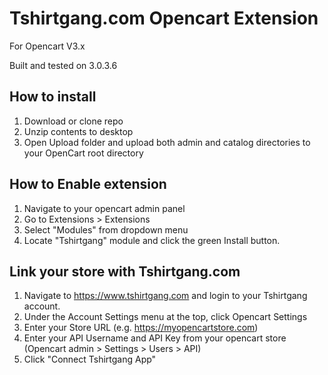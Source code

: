 # Tshirtgang.com Opencart Extension

For Opencart V3.x

Built and tested on 3.0.3.6

## How to install
1. Download or clone repo
2. Unzip contents to desktop
3. Open Upload folder and upload both admin and catalog directories to your OpenCart root directory

## How to Enable extension
1. Navigate to your opencart admin panel
2. Go to Extensions > Extensions
3. Select "Modules" from dropdown menu
4. Locate "Tshirtgang" module and click the green Install button.

## Link your store with Tshirtgang.com
1. Navigate to https://www.tshirtgang.com and login to your Tshirtgang account.
2. Under the Account Settings menu at the top, click Opencart Settings
3. Enter your Store URL (e.g. https://myopencartstore.com)
4. Enter your API Username and API Key from your opencart store (Opencart admin > Settings > Users > API)
5. Click "Connect Tshirtgang App"
